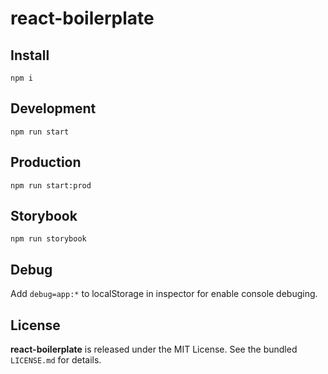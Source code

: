 # react-boilerplate

## Install
```
npm i
```

## Development
```
npm run start
```

## Production
```
npm run start:prod
```

## Storybook
```
npm run storybook
```

## Debug
Add `debug=app:*` to localStorage in inspector for enable console debuging.

## License
**react-boilerplate** is released under the MIT License. See the bundled `LICENSE.md` for details.
